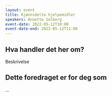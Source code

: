 ```yaml
---
layout: event
title: Kjønnsdelte hjelpemidler
speakers: Annette Solberg
event-date: 2022-05-12T10:00
event-date-end: 2022-05-12T11:00
---
```

## Hva handler det her om?
Beskrivelse

## Dette foredraget er for deg som
...
